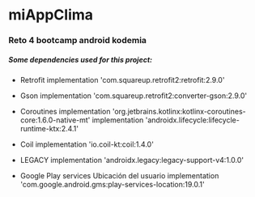# miAppClima
### Reto 4 bootcamp android kodemia

#####  Some dependencies used for this project:

- Retrofit
      implementation 'com.squareup.retrofit2:retrofit:2.9.0'

- Gson
      implementation 'com.squareup.retrofit2:converter-gson:2.9.0'

- Coroutines
      implementation 'org.jetbrains.kotlinx:kotlinx-coroutines-core:1.6.0-native-mt'
      implementation 'androidx.lifecycle:lifecycle-runtime-ktx:2.4.1'

- Coil
      implementation 'io.coil-kt:coil:1.4.0'

- LEGACY
      implementation 'androidx.legacy:legacy-support-v4:1.0.0'

- Google Play services Ubicación del usuario
      implementation 'com.google.android.gms:play-services-location:19.0.1'
